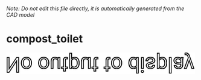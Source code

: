 ###### Note: Do not edit this file directly, it is automatically generated from the CAD model

# compost_toilet

![](/project.svg)



 

